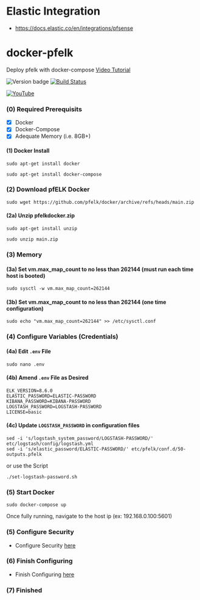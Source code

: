 # Elastic Integration
- https://docs.elastic.co/en/integrations/pfsense

# docker-pfelk 
Deploy pfelk with docker-compose [Video Tutorial](https://www.youtube.com/watch?v=xl0v9h8RXBc) 

![Version badge](https://img.shields.io/badge/ELK-8.6.0-blue.svg)
[![Build Status](https://travis-ci.org/pfelk/docker.svg?branch=master)](https://travis-ci.org/pfelk/docker-pfelk)

[![YouTube](https://img.shields.io/badge/YouTube-FF0000?style=for-the-badge&logo=youtube&logoColor=white)](https://www.youtube.com/3ilson)

### (0) Required Prerequisits 
- [X] Docker 
- [X] Docker-Compose
- [X] Adequate Memory (i.e. 8GB+)

#### (1) Docker Install
```
sudo apt-get install docker
```
```
sudo apt-get install docker-compose
```

### (2) Download pfELK Docker
```
sudo wget https://github.com/pfelk/docker/archive/refs/heads/main.zip
```
#### (2a) Unzip pfelkdocker.zip
```
sudo apt-get install unzip
```
```
sudo unzip main.zip
```
### (3) Memory 
#### (3a) Set vm.max_map_count to no less than 262144 (must run each time host is booted)
```
sudo sysctl -w vm.max_map_count=262144
```
#### (3b) Set vm.max_map_count to no less than 262144 (one time configuration) 
```
sudo echo "vm.max_map_count=262144" >> /etc/sysctl.conf
```
### (4) Configure Variables (Credentials) 
#### (4a) Edit `.env` File
```
sudo nano .env
```
#### (4b) Amend `.env` File as Desired
```
ELK_VERSION=8.6.0
ELASTIC_PASSWORD=ELASTIC-PASSWORD
KIBANA_PASSWORD=KIBANA-PASSWORD
LOGSTASH_PASSWORD=LOGSTASH-PASSWORD
LICENSE=basic
```
#### (4c) Update `LOGSTASH_PASSWORD` in configuration files
```
sed -i 's/logstash_system_password/LOGSTASH-PASSWORD/' etc/logstash/config/logstash.yml
sed -i 's/elastic_password/ELASTIC-PASSWORD/' etc/pfelk/conf.d/50-outputs.pfelk
```
or use the Script
```
./set-logstash-password.sh
```
### (5) Start Docker 
```
sudo docker-compose up
```
Once fully running, navigate to the host ip (ex: 192.168.0.100:5601)

### (5) Configure Security 
* Configure Security [here](https://github.com/pfelk/pfelk/blob/main/install/security.md)

### (6) Finish Configuring
* Finish Configuring [here](https://github.com/pfelk/pfelk/blob/main/install/configuration.md)

### (7) Finished 
